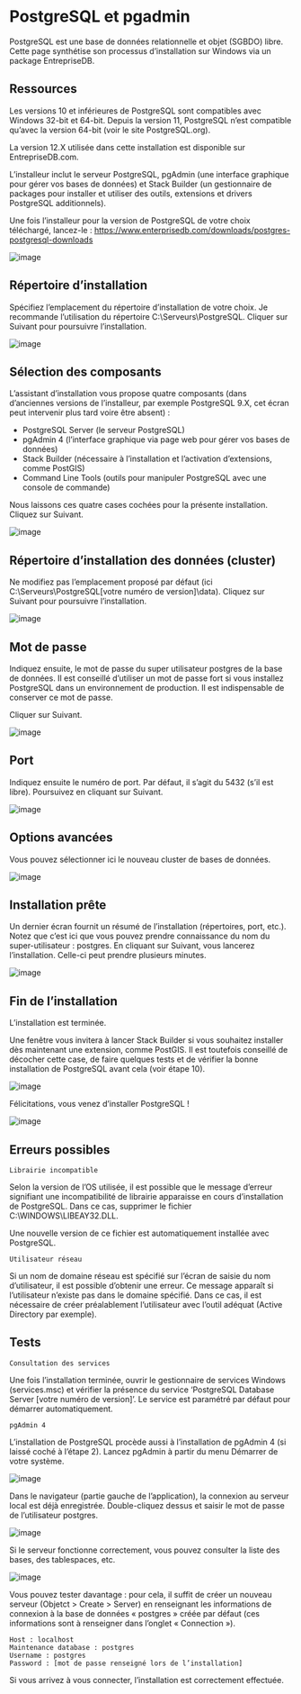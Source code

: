 # PostgreSQL et pgadmin

PostgreSQL est une base de données relationnelle et objet (SGBDO) libre. Cette page synthétise son processus d’installation sur Windows via un package EntrepriseDB.

## Ressources

Les versions 10 et inférieures de PostgreSQL sont compatibles avec Windows 32-bit et 64-bit. Depuis la version 11, PostgreSQL n’est compatible qu’avec la version 64-bit (voir le site PostgreSQL.org).

La version 12.X utilisée dans cette installation est disponible sur EntrepriseDB.com.

L’installeur inclut le serveur PostgreSQL, pgAdmin (une interface graphique pour gérer vos bases de données) et Stack Builder (un gestionnaire de packages pour installer et utiliser des outils, extensions et drivers PostgreSQL additionnels).

Une fois l’installeur pour la version de PostgreSQL de votre choix téléchargé, lancez-le : https://www.enterprisedb.com/downloads/postgres-postgresql-downloads

![image](https://www.veremes.com/wp-content/uploads/postgreSQL_Windows_02-install_home-1.png)

## Répertoire d’installation

Spécifiez l’emplacement du répertoire d’installation de votre choix. Je recommande l’utilisation du répertoire C:\Serveurs\PostgreSQL.
Cliquer sur Suivant pour poursuivre l’installation.

![image](https://www.veremes.com/wp-content/uploads/postgreSQL_Windows_03-install_directory.png)

## Sélection des composants

L’assistant d’installation vous propose quatre composants (dans d’anciennes versions de l’installeur, par exemple PostgreSQL 9.X, cet écran peut intervenir plus tard voire être absent) :

- PostgreSQL Server (le serveur PostgreSQL)
- pgAdmin 4 (l’interface graphique via page web pour gérer vos bases de données)
- Stack Builder (nécessaire à l’installation et l’activation d’extensions, comme PostGIS)
- Command Line Tools (outils pour manipuler PostgreSQL avec une console de commande)

Nous laissons ces quatre cases cochées pour la présente installation. Cliquez sur Suivant.

![image](https://www.veremes.com/wp-content/uploads/postgreSQL_Windows_04-install-composants.png)

## Répertoire d’installation des données (cluster)

Ne modifiez pas l’emplacement proposé par défaut (ici C:\Serveurs\PostgreSQL\[votre numéro de version]\data). Cliquez sur Suivant pour poursuivre l’installation.

![image](https://www.veremes.com/wp-content/uploads/postgreSQL_Windows_05-install-donnees.png)

## Mot de passe

Indiquez ensuite, le mot de passe du super utilisateur postgres de la base de données. Il est conseillé d’utiliser un mot de passe fort si vous installez PostgreSQL dans un environnement de production. Il est indispensable de conserver ce mot de passe.

Cliquer sur Suivant.

![image](https://www.veremes.com/wp-content/uploads/postgreSQL_Windows_06-install-mdp.png)

## Port

Indiquez ensuite le numéro de port. Par défaut, il s’agit du 5432 (s’il est libre). Poursuivez en cliquant sur Suivant.

![image](https://www.veremes.com/wp-content/uploads/postgreSQL_Windows_07-install-port.png)

## Options avancées

Vous pouvez sélectionner ici le nouveau cluster de bases de données.

![image](https://www.veremes.com/wp-content/uploads/postgreSQL_Windows_08-install-options-avancees.png)

## Installation prête

Un dernier écran fournit un résumé de l’installation (répertoires, port, etc.). Notez que c’est ici que vous pouvez prendre connaissance du nom du super-utilisateur : postgres. En cliquant sur Suivant, vous lancerez l’installation. Celle-ci peut prendre plusieurs minutes.

![image](https://www.veremes.com/wp-content/uploads/postgreSQL_Windows_09-install-resume.png)

## Fin de l’installation

L’installation est terminée.

Une fenêtre vous invitera à lancer Stack Builder si vous souhaitez installer dès maintenant une extension, comme PostGIS. Il est toutefois conseillé de décocher cette case, de faire quelques tests et de vérifier la bonne installation de PostgreSQL avant cela (voir étape 10).

![image](https://www.veremes.com/wp-content/uploads/postgreSQL_Windows_10-install-fin.png)

Félicitations, vous venez d’installer PostgreSQL !

![image](https://www.veremes.com/wp-content/uploads/postgreSQL_Windows_09-fin-postgre.png)

## Erreurs possibles

    Librairie incompatible

Selon la version de l’OS utilisée, il est possible que le message d’erreur signifiant une incompatibilité de librairie apparaisse en cours d’installation de PostgreSQL. Dans ce cas, supprimer le fichier C:\WINDOWS\LIBEAY32.DLL.

Une nouvelle version de ce fichier est automatiquement installée avec PostgreSQL.

    Utilisateur réseau

Si un nom de domaine réseau est spécifié sur l’écran de saisie du nom d’utilisateur, il est possible d’obtenir une erreur. Ce message apparaît si l’utilisateur n’existe pas dans le domaine spécifié. Dans ce cas, il est nécessaire de créer préalablement l’utilisateur avec l’outil adéquat (Active Directory par exemple).

## Tests

    Consultation des services

Une fois l’installation terminée, ouvrir le gestionnaire de services Windows (services.msc) et vérifier la présence du service ‘PostgreSQL Database Server [votre numéro de version]’. Le service est paramétré par défaut pour démarrer automatiquement.

    pgAdmin 4

L’installation de PostgreSQL procède aussi à l’installation de pgAdmin 4 (si laissé coché à l’étape 2). Lancez pgAdmin à partir du menu Démarrer de votre système.

![image](https://www.veremes.com/wp-content/uploads/postgreSQL_Windows_15-pgadmin.jpg)

Dans le navigateur (partie gauche de l’application), la connexion au serveur local est déjà enregistrée. Double-cliquez dessus et saisir le mot de passe de l’utilisateur postgres.

![image](https://www.veremes.com/wp-content/uploads/postgreSQL_Windows_16-pgAdmin-mdp.jpg)

Si le serveur fonctionne correctement, vous pouvez consulter la liste des bases, des tablespaces, etc.

![image](https://www.veremes.com/wp-content/uploads/postgreSQL_Windows_17-pgAdmin-connexion-1024x455.jpg)

Vous pouvez tester davantage : pour cela, il suffit de créer un nouveau serveur (Objetct > Create > Server) en renseignant les informations de connexion à la base de données « postgres » créée par défaut (ces informations sont à renseigner dans l’onglet « Connection »).

    Host : localhost
    Maintenance database : postgres
    Username : postgres
    Password : [mot de passe renseigné lors de l’installation]

Si vous arrivez à vous connecter, l’installation est correctement effectuée.